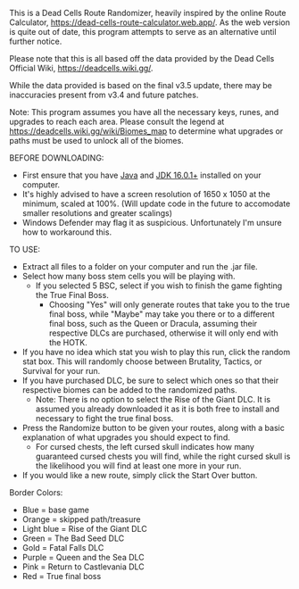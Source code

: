 This is a Dead Cells Route Randomizer, heavily inspired by the online Route Calculator, https://dead-cells-route-calculator.web.app/. As the web version is quite out of date, this program attempts to serve as an alternative until further notice.

Please note that this is all based off the data provided by the Dead Cells Official Wiki, https://deadcells.wiki.gg/.

While the data provided is based on the final v3.5 update, there may be inaccuracies present from v3.4 and future patches.

Note: This program assumes you have all the necessary keys, runes, and upgrades to reach each area. Please consult the legend at https://deadcells.wiki.gg/wiki/Biomes_map to determine what upgrades or paths must be used to unlock all of the biomes.

BEFORE DOWNLOADING:
  - First ensure that you have [Java](https://www.java.com/download/ie_manual.jsp) and [JDK 16.0.1+](https://www.oracle.com/java/technologies/downloads/) installed on your computer.
  - It's highly advised to have a screen resolution of 1650 x 1050 at the minimum, scaled at 100%. (Will update code in the future to accomodate smaller resolutions and greater scalings)
  - Windows Defender may flag it as suspicious. Unfortunately I'm unsure how to workaround this.

TO USE:
  - Extract all files to a folder on your computer and run the .jar file.
  - Select how many boss stem cells you will be playing with.
    - If you selected 5 BSC, select if you wish to finish the game fighting the True Final Boss.
      - Choosing "Yes" will only generate routes that take you to the true final boss, while "Maybe" may take you there or to a different final boss, such as the Queen or Dracula, assuming their respective DLCs are purchased, otherwise it will only end with the HOTK.
  - If you have no idea which stat you wish to play this run, click the random stat box. This will randomly choose between Brutality, Tactics, or Survival for your run.
  - If you have purchased DLC, be sure to select which ones so that their respective biomes can be added to the randomized paths.
    - Note: There is no option to select the Rise of the Giant DLC. It is assumed you already downloaded it as it is both free to install and necessary to fight the true final boss.
  - Press the Randomize button to be given your routes, along with a basic explanation of what upgrades you should expect to find.
    - For cursed chests, the left cursed skull indicates how many guaranteed cursed chests you will find, while the right cursed skull is the likelihood you will find at least one more in your run.
  - If you would like a new route, simply click the Start Over button.

Border Colors:
  
  - Blue = base game
  - Orange = skipped path/treasure
  - Light blue = Rise of the Giant DLC
  - Green = The Bad Seed DLC
  - Gold = Fatal Falls DLC
  - Purple = Queen and the Sea DLC
  - Pink = Return to Castlevania DLC
  - Red = True final boss
